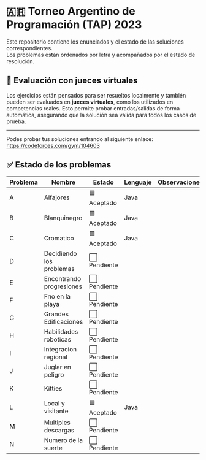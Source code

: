 # 🇦🇷 **Torneo Argentino de Programación (TAP) 2023**

Este repositorio contiene los enunciados y el estado de las soluciones correspondientes.  
Los problemas están ordenados por letra y acompañados por el estado de resolución.
## 🧪 Evaluación con jueces virtuales

Los ejercicios están pensados para ser resueltos localmente y también pueden ser evaluados en **jueces virtuales**, como los utilizados en competencias reales. Esto permite probar entradas/salidas de forma automática, asegurando que la solución sea válida para todos los casos de prueba.

---
Podes probar tus soluciones entrando al siguiente enlace:
https://codeforces.com/gym/104603
## ✅ Estado de los problemas

| Problema | Nombre                   | Estado       | Lenguaje | Observaciones                  |
|----------|--------------------------|--------------|----------|--------------------------------|
| A        | Alfajores                | 🟩 Aceptado | Java     |                                |
| B        | Blanquinegro             | 🟩 Aceptado | Java     |                                |
| C        | Cromatico                | 🟩 Aceptado | Java     |                                |
| D        | Decidiendo los problemas | ⬜ Pendiente|          |                                |
| E        | Encontrando progresiones | ⬜ Pendiente|          |                                |
| F        | Frıo en la playa         | ⬜ Pendiente|          |                                |
| G        | Grandes Edificaciones    | ⬜ Pendiente|          |                                |
| H        | Habilidades roboticas    | ⬜ Pendiente|          |                                |
| I        | Integracion regional     | ⬜ Pendiente|          |                                |
| J        | Juglar en peligro        | ⬜ Pendiente|          |                                |
| K        | Kitties                  | ⬜ Pendiente|          |                                |
| L        | Local y visitante        | 🟩 Aceptado | Java     |                                |
| M        | Multiples descargas      | ⬜ Pendiente|          |                                |
| N        | Numero de la suerte      | ⬜ Pendiente|          |                                |



